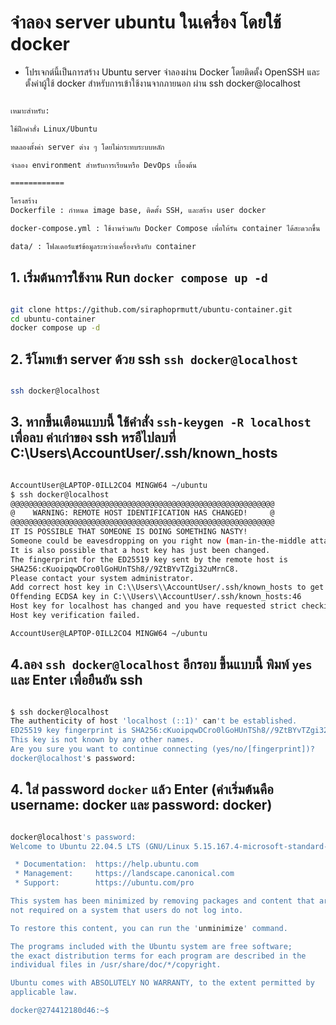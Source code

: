 # จำลอง server ubuntu ในเครื่อง โดยใช้ docker

- โปรเจกต์นี้เป็นการสร้าง Ubuntu server จำลองผ่าน Docker โดยติดตั้ง OpenSSH และตั้งค่าผู้ใช้ docker สำหรับการเข้าใช้งานจากภายนอก ผ่าน ssh docker@localhost

```bash

เหมาะสำหรับ:

ใช้ฝึกคำสั่ง Linux/Ubuntu

ทดลองตั้งค่า server ต่าง ๆ โดยไม่กระทบระบบหลัก

จำลอง environment สำหรับการเรียนหรือ DevOps เบื้องต้น

============

โครงสร้าง
Dockerfile : กำหนด image base, ติดตั้ง SSH, และสร้าง user docker

docker-compose.yml : ใช้งานร่วมกับ Docker Compose เพื่อให้รัน container ได้สะดวกขึ้น

data/ : โฟลเดอร์แชร์ข้อมูลระหว่างเครื่องจริงกับ container

```

## 1. เริ่มต้นการใช้งาน Run `docker compose up -d`

```bash

git clone https://github.com/siraphoprmutt/ubuntu-container.git
cd ubuntu-container
docker compose up -d

```

## 2. รีโมทเข้า server ด้วย ssh `ssh docker@localhost`

```bash

ssh docker@localhost

```

## 3. หากขึ้นเตือนแบบนี้ ใช้คำสั่ง `ssh-keygen -R localhost` เพื่อลบ ค่าเก่าของ ssh หรอืไปลบที่ C:\\Users\\AccountUser/.ssh/known_hosts

```bash

AccountUser@LAPTOP-0ILL2CO4 MINGW64 ~/ubuntu
$ ssh docker@localhost
@@@@@@@@@@@@@@@@@@@@@@@@@@@@@@@@@@@@@@@@@@@@@@@@@@@@@@@@@@@
@    WARNING: REMOTE HOST IDENTIFICATION HAS CHANGED!     @
@@@@@@@@@@@@@@@@@@@@@@@@@@@@@@@@@@@@@@@@@@@@@@@@@@@@@@@@@@@
IT IS POSSIBLE THAT SOMEONE IS DOING SOMETHING NASTY!
Someone could be eavesdropping on you right now (man-in-the-middle attack)!
It is also possible that a host key has just been changed.
The fingerprint for the ED25519 key sent by the remote host is
SHA256:cKuoipqwDCro0lGoHUnTSh8//9ZtBYvTZgi32uMrnC8.
Please contact your system administrator.
Add correct host key in C:\\Users\\AccountUser/.ssh/known_hosts to get rid of this message.
Offending ECDSA key in C:\\Users\\AccountUser/.ssh/known_hosts:46
Host key for localhost has changed and you have requested strict checking.
Host key verification failed.

AccountUser@LAPTOP-0ILL2CO4 MINGW64 ~/ubuntu

```

## 4.ลอง `ssh docker@localhost` อีกรอบ ขึ้นแบบนี้ พิมพ์ `yes` และ Enter เพื่อยืนยัน ssh

```bash

$ ssh docker@localhost
The authenticity of host 'localhost (::1)' can't be established.
ED25519 key fingerprint is SHA256:cKuoipqwDCro0lGoHUnTSh8//9ZtBYvTZgi32uMrnC8.
This key is not known by any other names.
Are you sure you want to continue connecting (yes/no/[fingerprint])?
docker@localhost's password:

```

## 4. ใส่ password `docker` แล้ว Enter (ค่าเริ่มต้นคือ username: docker และ password: docker)

```bash

docker@localhost's password:
Welcome to Ubuntu 22.04.5 LTS (GNU/Linux 5.15.167.4-microsoft-standard-WSL2 x86_64)

 * Documentation:  https://help.ubuntu.com
 * Management:     https://landscape.canonical.com
 * Support:        https://ubuntu.com/pro

This system has been minimized by removing packages and content that are
not required on a system that users do not log into.

To restore this content, you can run the 'unminimize' command.

The programs included with the Ubuntu system are free software;
the exact distribution terms for each program are described in the
individual files in /usr/share/doc/*/copyright.

Ubuntu comes with ABSOLUTELY NO WARRANTY, to the extent permitted by
applicable law.

docker@274412180d46:~$

```
